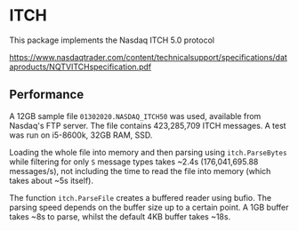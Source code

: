 # ITCH

This package implements the Nasdaq ITCH 5.0 protocol

https://www.nasdaqtrader.com/content/technicalsupport/specifications/dataproducts/NQTVITCHspecification.pdf

## Performance

A 12GB sample file `01302020.NASDAQ_ITCH50` was used, available from Nasdaq's FTP server. The file contains 423,285,709 ITCH messages. A test was run on i5-8600k, 32GB RAM, SSD.

Loading the whole file into memory and then parsing using `itch.ParseBytes` while filtering for only `S` message types takes ~2.4s (176,041,695.88 messages/s), not including the time to read the file into memory (which takes about ~5s itself).

The function `itch.ParseFile` creates a buffered reader using bufio. The parsing speed depends on the buffer size up to a certain point. A 1GB buffer takes ~8s to parse, whilst the default 4KB buffer takes ~18s.